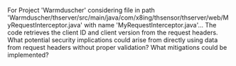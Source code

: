 For Project 'Warmduscher' considering file in path 'Warmduscher/thserver/src/main/java/com/x8ing/thsensor/thserver/web/MyRequestInterceptor.java' with name 'MyRequestInterceptor.java'...
The code retrieves the client ID and client version from the request headers. What potential security implications could arise from directly using data from request headers without proper validation? What mitigations could be implemented?